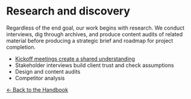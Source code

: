 # Research and discovery

Regardless of the end goal, our work begins with research. We conduct interviews, dig through archives, and produce content audits of related material before producing a strategic brief and roadmap for project completion. 

- [Kickoff meetings create a shared understanding](./process/kickoff.md)
- Stakeholder interviews build client trust and check assumptions
- Design and content audits
- Competitor analysis

[← Back to the Handbook](./)